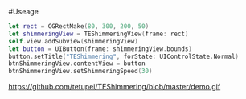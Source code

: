 #Useage
  ```swift
  let rect = CGRectMake(80, 300, 200, 50)
  let shimmeringView = TEShimmeringView(frame: rect)
  self.view.addSubview(shimmeringView)
  let button = UIButton(frame: shimmeringView.bounds)
  button.setTitle("TEShimmering", forState: UIControlState.Normal)
  btnShimmeringView.contentView = button
  btnShimmeringView.setShimmeringSpeed(30)
  ```
  https://github.com/tetupei/TEShimmering/blob/master/demo.gif
